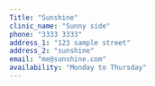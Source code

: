 ```yaml
---
Title: "Sunshine"
clinic_name: "Sunny side"
phone: "3333 3333"
address_1: "123 sample street"
address_2: "sunshine"
email: "me@sunshine.com"
availability: "Monday to Thursday"
---
```

